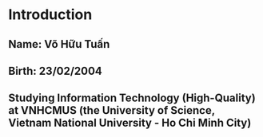 # Introduction
## Name: Võ Hữu Tuấn
## Birth: 23/02/2004
## Studying Information Technology (High-Quality) at VNHCMUS (the University of Science, Vietnam National University - Ho Chi Minh City)
